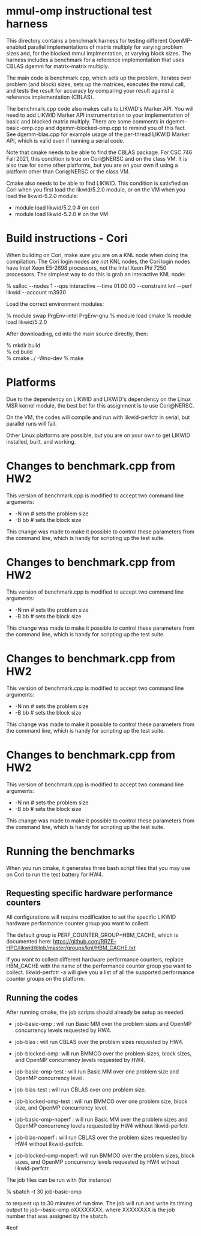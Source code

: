 # mmul-omp instructional test harness

This directory contains a benchmark harness for testing different OpenMP-enabled parallel
implementations of matrix multiply for varying problem sizes and, for the blocked mmul 
implmentation, at varying block sizes. The harness includes a benchmark for a reference
implementation that uses CBLAS dgemm for matrix-matrix multiply. 

The main code is benchmark.cpp, which sets up the problem, iterates over problem
(and block) sizes, sets up the matrices, executes the mmul call, and tests the
result for accuracy by comparing your result against a reference implementation (CBLAS).

The benchmark.cpp code also makes calls to LIKWID's Marker API. You will need to add
LIKWID Marker API instrumentation to your implementation of basic and blocked matrix
multiply. There are some comments in dgemm-basic-omp.cpp and dgemm-blocked-omp.cpp
to remind you of this fact. See dgemm-blas.cpp for example usage of the per-thread
LIKWID Marker API, which is valid even if running a serial code.

Note that cmake needs to be able to find the CBLAS package. For CSC 746 Fall 2021,
this condition is true on Cori@NERSC and on the class VM. It is also true for some
other platforms, but you are on your own if using a platform other than Cori@NERSC
or the class VM.

Cmake also needs to be able to find LIKWID. This condition is satisfied on Cori when
you first load the likwid/5.2.0 module, or on the VM when you load the likwid-5.2.0
module:  
* module load likwid/5.2.0   # on cori  
* module load likwid-5.2.0   # on the VM


# Build instructions - Cori

When building on Cori, make sure you are on a KNL node when doing the compilation. The
Cori login nodes are *not* KNL nodes, the Cori login nodes have Intel Xeon E5-2698
processors, not the Intel Xeon Phi 7250 processors.  The simplest way to do this is
grab an interactive KNL node:

% salloc --nodes 1 --qos interactive --time 01:00:00 --constraint knl --perf likwid --account m3930

Load the correct environment modules:

% module swap PrgEnv-intel PrgEnv-gnu
% module load cmake
% module load likwid/5.2.0

After downloading, cd into the main source directly, then:

% mkdir build  
% cd build  
% cmake ../  -Wno-dev
% make

# Platforms

Due to the dependency on LIKWID and LIKWID's dependency on the Linux MSR kernel
module, the best bet for this assignment is to use Cori@NERSC.

On the VM, the codes will compile and run with likwid-perfctr in serial, but parallel
runs will fail.

Other Linux platforms are possible, but you are on your own to get LIKWID installed,
built, and working.

# Changes to benchmark.cpp from HW2

This version of benchmark.cpp is modified to accept two command line arguments:

* -N nn   # sets the problem size  
* -B bb   # sets the block size

This change was made to make it possible to control these parameters from the command
line, which is handy for scripting up the test suite.

# Changes to benchmark.cpp from HW2

This version of benchmark.cpp is modified to accept two command line arguments:

* -N nn   # sets the problem size  
* -B bb   # sets the block size

This change was made to make it possible to control these parameters from the command
line, which is handy for scripting up the test suite.

# Changes to benchmark.cpp from HW2

This version of benchmark.cpp is modified to accept two command line arguments:

* -N nn   # sets the problem size  
* -B bb   # sets the block size

This change was made to make it possible to control these parameters from the command
line, which is handy for scripting up the test suite.

# Changes to benchmark.cpp from HW2

This version of benchmark.cpp is modified to accept two command line arguments:

* -N nn   # sets the problem size  
* -B bb   # sets the block size

This change was made to make it possible to control these parameters from the command
line, which is handy for scripting up the test suite.

# Running the benchmarks

When you run cmake, it generates three bash script files that you may use on Cori to
run the test battery for HW4.

## Requesting specific  hardware performance counters

All configurations will require modification to set the specific LIKWID hardware performance
counter group you want to collect. 

The default group is PERF_COUNTER_GROUP=HBM_CACHE, which
is documented here: https://github.com/RRZE-HPC/likwid/blob/master/groups/knl/HBM_CACHE.txt

If you want to collect different hardware performance counters, replace HBM_CACHE with the
name of the performance counter group you want to collect. likwid-perfctr -a will give
you a list of all the supported performance counter groups on the platform.

##  Running the codes

After running cmake, the job scripts should already be setup as needed. 

* job-basic-omp : will run Basic MM over the problem sizes and OpenMP concurrency levels requested by HW4.

* job-blas : will run CBLAS over the problem sizes requested by HW4.

* job-blocked-omp: will run BMMCO over the problem sizes, block sizes, and OpenMP concurrency levels requested by HW4.

* job-basic-omp-test : will run Basic MM over one problem size and OpenMP concurrency level.

* job-blas-test : will run CBLAS over one problem size.

* job-blocked-omp-test : will run BMMCO over one problem size, block size, and OpenMP concurrency level. 

* job-basic-omp-noperf : will run Basic MM over the problem sizes and OpenMP concurrency levels requested by HW4 without likwid-perfctr.

* job-blas-noperf : will run CBLAS over the problem sizes requested by HW4 without likwid-perfctr.

* job-blocked-omp-noperf: will run BMMCO over the problem sizes, block sizes, and OpenMP concurrency levels requested by HW4 without likwid-perfctr.

The job files can be run with (for instance)

% sbatch -t 30 job-basic-omp

to request up to 30 minutes of run time. The job will run and write its timing output to job--basic-omp.oXXXXXXXX, where XXXXXXXX is the job number that was assigned by the sbatch.

#eof
